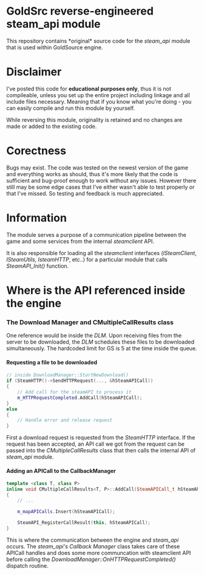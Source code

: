 # GoldSrc reverse-engineered steam_api module

This repository contains \*original\* source code for the _steam_api_ module that is used within GoldSource engine. 

# Disclaimer

I've posted this code for __educational purposes only__, thus it is not compileable, unless you set up the entire project including linkage and all include files necessary. Meaning that if you know what you're doing - you can easily compile and run this module by yourself.

While reversing this module, originality is retained and no changes are made or added to the existing code.

# Corectness

Bugs may exist. The code was tested on the newest version of the game and everything works as should, thus it's more likely that the code is sufficient and bug-proof enough to work without any issues. However there still may be some edge cases that I've either wasn't able to test properly or that I've missed. So testing and feedback is much appreciated.

# Information

The module serves a purpose of a communication pipeline between the game and some services from the internal _steamclient_ API. 

It is also responsible for loading all the _steamclient_ interfaces (_ISteamClient_, _ISteamUtils_, _IsteamHTTP_, etc..) for a particular module that calls _SteamAPI_Init()_ function.


# Where is the API referenced inside the engine

### The Download Manager and CMultipleCallResults class

One reference would be inside the _DLM_. Upon receiving files from the server to be downloaded, the _DLM_ schedules these files to be downloaded simultaneously. The hardcoded limit for GS is 5 at the time inside the queue. 

#### Requesting a file to be downloaded
```c++
// inside DownloadManager::StartNewDownload()
if (SteamHTTP()->SendHTTPRequest(..., &hSteamAPICall))
{
	// Add call for the steamAPI to process it
	m_HTTPRequestCompleted.AddCall(hSteamAPICall);
}
else
{
    // Handle error and release request
}
```

First a download request is requested from the _SteamHTTP_ interface. If the request has been accepted, an API call we got from the request can be passed into the _CMultipleCallResults_ class that then calls the internal API of _steam_api_ module. 

#### Adding an APICall to the CallbackManager
```c++
template <class T, class P>
inline void CMultipleCallResults<T, P>::AddCall(SteamAPICall_t hSteamAPICall)
{
    // ...

	m_mapAPICalls.Insert(hSteamAPICall);

	SteamAPI_RegisterCallResult(this, hSteamAPICall);
}
```

This is where the communication between the engine and _steam_api_ occurs. The _steam_api's_ _Callback Manager_ class takes care of these APICall handles and does some more communcation with steamclient API before calling the _DownloadManager::OnHTTPRequestCompleted()_ dispatch routine.
